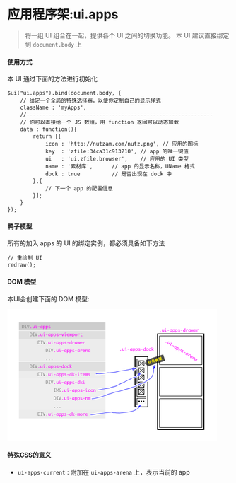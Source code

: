 应用程序架:ui.apps
====
> 将一组 UI 组合在一起，提供各个 UI 之间的切换功能。  本 UI 建议直接绑定到 `document.body` 上

#### 使用方式

本 UI 通过下面的方法进行初始化

	$ui("ui.apps").bind(document.body, {
		// 给定一个全局的特殊选择器，以便你定制自己的显示样式
		className : 'myApps',   
		//-----------------------------------------------------------
		// 你可以直接给一个 JS 数组，用 function 返回可以动态加载
		data : function(){
			return [{
				icon : 'http://nutzam.com/nutz.png', // 应用的图标
				key  : 'zfile:34ca31c913210', // app 的唯一键值
				ui   : 'ui.zfile.browser',    // 应用的 UI 类型
				name : '素材库',      // app 的显示名称，UName 格式
				dock : true          // 是否出现在 dock 中
			},{
				// 下一个 app 的配置信息
			}];
		}
	});
	
#### 鸭子模型

所有的加入 apps 的 UI 的绑定实例，都必须具备如下方法

	// 重绘制 UI
	redraw();


#### DOM 模型

本UI会创建下面的 DOM 模型:

![](ui.apps.overview.png)

#### 特殊CSS的意义

* `ui-apps-current` : 附加在 `ui-apps-arena` 上，表示当前的 app
